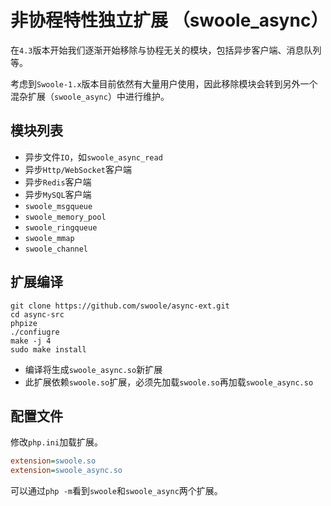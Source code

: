 # 非协程特性独立扩展 （swoole_async）

在`4.3`版本开始我们逐渐开始移除与协程无关的模块，包括异步客户端、消息队列等。

考虑到`Swoole-1.x`版本目前依然有大量用户使用，因此移除模块会转到另外一个混杂扩展（`swoole_async`）中进行维护。

模块列表
-----
* 异步文件`IO`，如`swoole_async_read`
* 异步`Http/WebSocket`客户端
* 异步`Redis`客户端
* 异步`MySQL`客户端
* `swoole_msgqueue`
* `swoole_memory_pool`
* `swoole_ringqueue`
* `swoole_mmap`
* `swoole_channel`

扩展编译
----
```shell
git clone https://github.com/swoole/async-ext.git
cd async-src
phpize
./confiugre
make -j 4
sudo make install
```

* 编译将生成`swoole_async.so`新扩展
* 此扩展依赖`swoole.so`扩展，必须先加载`swoole.so`再加载`swoole_async.so`

配置文件
----
修改`php.ini`加载扩展。


```ini
extension=swoole.so
extension=swoole_async.so
```

可以通过`php -m`看到`swoole`和`swoole_async`两个扩展。